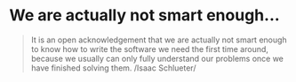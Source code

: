 # We are actually not smart enough...

> It is an open acknowledgement that we are actually not smart enough to know how to write the software we need the first time around, because we usually can only fully understand our problems once we have finished solving them. /Isaac Schlueter/